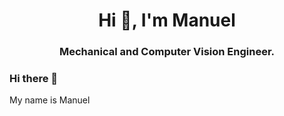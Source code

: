 <h1 align="center">Hi 👋, I'm Manuel</h1>
<h3 align="center">Mechanical and Computer Vision Engineer.

### Hi there 👋
My name is Manuel 


<!--
**aamatemanuel/aamatemanuel** is a ✨ _special_ ✨ repository because its `README.md` (this file) appears on your GitHub profile.

Here are some ideas to get you started:

- 🔭 I’m currently working on ...
- 🌱 I’m currently learning ...
- 👯 I’m looking to collaborate on ...
- 🤔 I’m looking for help with ...
- 💬 Ask me about ...
- 📫 How to reach me: ...
- 😄 Pronouns: ...
- ⚡ Fun fact: ...
-->
